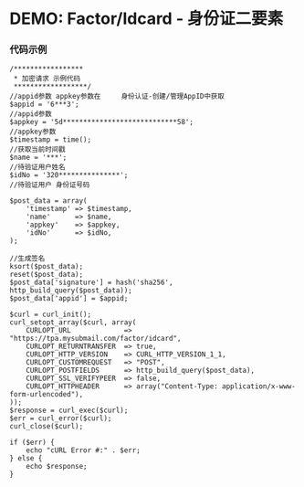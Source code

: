 # DEMO: Factor/Idcard - 身份证二要素

### 代码示例

    /*****************
     * 加密请求 示例代码
     ******************/
    //appid参数 appkey参数在     身份认证-创建/管理AppID中获取
    $appid = '6***3';                                                               //appid参数
    $appkey = '5d****************************58';                                   //appkey参数
    $timestamp = time();                                                            //获取当前时间戳
    $name = '***';                                                                  //待验证用户姓名
    $idNo = '320***************';                                                   //待验证用户 身份证号码
    
    $post_data = array(
        'timestamp' => $timestamp,
        'name'      => $name,
        'appkey'    => $appkey,
        'idNo'      => $idNo,
    );
    
    //生成签名
    ksort($post_data);
    reset($post_data);
    $post_data['signature'] = hash('sha256', http_build_query($post_data));
    $post_data['appid'] = $appid;
    
    $curl = curl_init();
    curl_setopt_array($curl, array(
        CURLOPT_URL             => "https://tpa.mysubmail.com/factor/idcard",
        CURLOPT_RETURNTRANSFER  => true,
        CURLOPT_HTTP_VERSION    => CURL_HTTP_VERSION_1_1,
        CURLOPT_CUSTOMREQUEST   => "POST",
        CURLOPT_POSTFIELDS      => http_build_query($post_data),
        CURLOPT_SSL_VERIFYPEER  => false,
        CURLOPT_HTTPHEADER      => array("Content-Type: application/x-www-form-urlencoded"),
    ));
    $response = curl_exec($curl);
    $err = curl_error($curl);
    curl_close($curl);
    
    if ($err) {
        echo "cURL Error #:" . $err;
    } else {
        echo $response;
    }